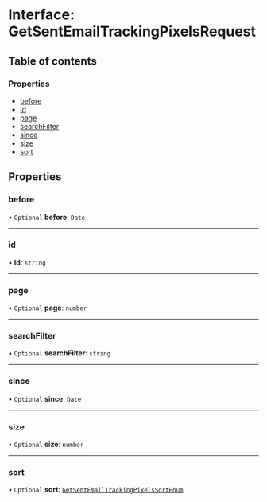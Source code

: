 # Interface: GetSentEmailTrackingPixelsRequest

## Table of contents

### Properties

- [before](GetSentEmailTrackingPixelsRequest.md#before)
- [id](GetSentEmailTrackingPixelsRequest.md#id)
- [page](GetSentEmailTrackingPixelsRequest.md#page)
- [searchFilter](GetSentEmailTrackingPixelsRequest.md#searchfilter)
- [since](GetSentEmailTrackingPixelsRequest.md#since)
- [size](GetSentEmailTrackingPixelsRequest.md#size)
- [sort](GetSentEmailTrackingPixelsRequest.md#sort)

## Properties

### <a id="before" name="before"></a> before

• `Optional` **before**: `Date`

___

### <a id="id" name="id"></a> id

• **id**: `string`

___

### <a id="page" name="page"></a> page

• `Optional` **page**: `number`

___

### <a id="searchfilter" name="searchfilter"></a> searchFilter

• `Optional` **searchFilter**: `string`

___

### <a id="since" name="since"></a> since

• `Optional` **since**: `Date`

___

### <a id="size" name="size"></a> size

• `Optional` **size**: `number`

___

### <a id="sort" name="sort"></a> sort

• `Optional` **sort**: [`GetSentEmailTrackingPixelsSortEnum`](../enums/GetSentEmailTrackingPixelsSortEnum.md)
